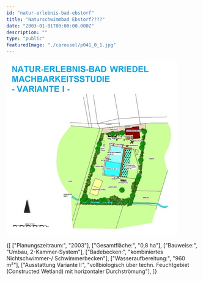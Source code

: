 ```yaml
---
id: "natur-erlebnis-bad-ebstorf"
title: "Naturschwimmbad Ebstorf????"
date: "2003-01-01T00:00:00.000Z"
description: ""
type: "public"
featuredImage: "./carousel/p041_0_1.jpg"
---
```


![](./carousel/p041_0_1.jpg)


<SpecificationsTable title="Naturschwimmbad Wriedel - Vorkonzept - technische Daten">
    {[
        ["Planungszeitraum:", "2003"],
        ["Gesamtfläche:", "0,8 ha"],
        ["Bauweise:", "Umbau, 2-Kammer-System"],
        ["Badebecken:", "kombiniertes Nichtschwimmer-/ Schwimmerbecken"],
        ["Wasseraufbereitung:", "960 m²"],
        ["Ausstattung Variante I:", "vollbiologisch über techn. Feuchtgebiet (Constructed Wetland) mit horizontaler Durchströmung"],
    ]}
</SpecificationsTable>
